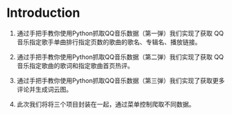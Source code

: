 # Introduction
 1. 通过手把手教你使用Python抓取QQ音乐数据（第一弹）我们实现了获取 QQ 音乐指定歌手单曲排行指定页数的歌曲的歌名、专辑名、播放链接。

 2. 通过手把手教你使用Python抓取QQ音乐数据（第二弹）我们实现了获取 QQ 音乐指定歌曲的歌词和指定歌曲首页热评。

 3. 通过手把手教你使用Python抓取QQ音乐数据（第三弹）我们实现了获取更多评论并生成词云图。

 4. 此次我们将将三个项目封装在一起，通过菜单控制爬取不同数据。
